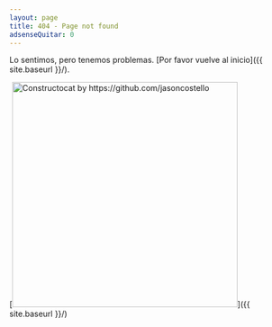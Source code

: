 ```yaml
---
layout: page
title: 404 - Page not found
adsenseQuitar: 0
---
```


Lo sentimos, pero tenemos problemas.  [Por favor vuelve al inicio]({{ site.baseurl }}/).

[<img src="{{ site.baseurl }}/images/404.jpg" alt="Constructocat by https://github.com/jasoncostello" style="width: 400px;"/>]({{ site.baseurl }}/)
